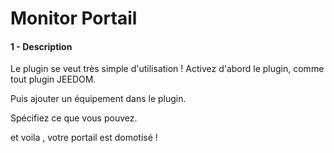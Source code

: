 # Monitor Portail

#### 1 - Description
Le plugin se veut très simple d'utilisation ! 
Activez d'abord le plugin, comme tout plugin JEEDOM. 

Puis ajouter un équipement dans le plugin.

Spécifiez ce que vous pouvez.

et voila , votre portail est domotisé !